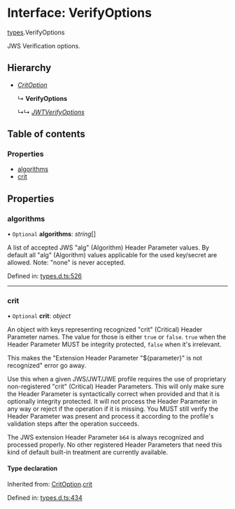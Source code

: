 # Interface: VerifyOptions

[types](../modules/types.md).VerifyOptions

JWS Verification options.

## Hierarchy

- [*CritOption*](types.critoption.md)

  ↳ **VerifyOptions**

  ↳↳ [*JWTVerifyOptions*](jwt_verify.jwtverifyoptions.md)

## Table of contents

### Properties

- [algorithms](types.verifyoptions.md#algorithms)
- [crit](types.verifyoptions.md#crit)

## Properties

### algorithms

• `Optional` **algorithms**: *string*[]

A list of accepted JWS "alg" (Algorithm) Header Parameter values.
By default all "alg" (Algorithm) values applicable for the used
key/secret are allowed. Note: "none" is never accepted.

Defined in: [types.d.ts:526](https://github.com/panva/jose/blob/v3.12.2/src/types.d.ts#L526)

___

### crit

• `Optional` **crit**: *object*

An object with keys representing recognized "crit" (Critical) Header Parameter
names. The value for those is either `true` or `false`. `true` when the
Header Parameter MUST be integrity protected, `false` when it's irrelevant.

This makes the "Extension Header Parameter "${parameter}" is not recognized"
error go away.

Use this when a given JWS/JWT/JWE profile requires the use of proprietary
non-registered "crit" (Critical) Header Parameters. This will only make sure
the Header Parameter is syntactically correct when provided and that it is
optionally integrity protected. It will not process the Header Parameter in
any way or reject if the operation if it is missing. You MUST still
verify the Header Parameter was present and process it according to the
profile's validation steps after the operation succeeds.

The JWS extension Header Parameter `b64` is always recognized and processed
properly. No other registered Header Parameters that need this kind of
default built-in treatment are currently available.

#### Type declaration

Inherited from: [CritOption](types.critoption.md).[crit](types.critoption.md#crit)

Defined in: [types.d.ts:434](https://github.com/panva/jose/blob/v3.12.2/src/types.d.ts#L434)
